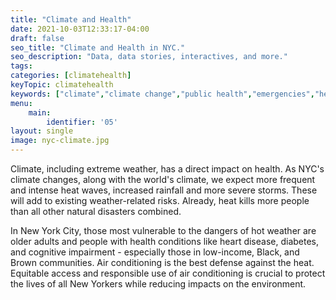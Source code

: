 ```yaml
---
title: "Climate and Health"
date: 2021-10-03T12:33:17-04:00
draft: false
seo_title: "Climate and Health in NYC."
seo_description: "Data, data stories, interactives, and more."
tags: 
categories: [climatehealth]
keyTopic: climatehealth
keywords: ["climate","climate change","public health","emergencies","heat","heat-related illness","storms","hurricanes","weather-related illness","weather"]
menu:
    main:
        identifier: '05'
layout: single
image: nyc-climate.jpg
---
```


Climate, including extreme weather, has a direct impact on health. As NYC's climate changes, along with the world's climate, we expect more frequent and intense heat waves, increased rainfall and more severe storms. These will add to existing weather-related risks. Already, heat kills more people than all other natural disasters combined.

In New York City, those most vulnerable to the dangers of hot weather are older adults and people with health conditions like heart disease, diabetes, and cognitive impairment - especially those in low-income, Black, and Brown communities. Air conditioning is the best defense against the heat. Equitable access and responsible use of air conditioning is crucial to protect the lives of all New Yorkers while reducing impacts on the environment.

